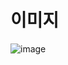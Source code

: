 # 이미지
![image](https://github.com/kjkksu2/image-optimization/assets/80094949/96a94b62-37d0-4d04-b175-685395540edd)
